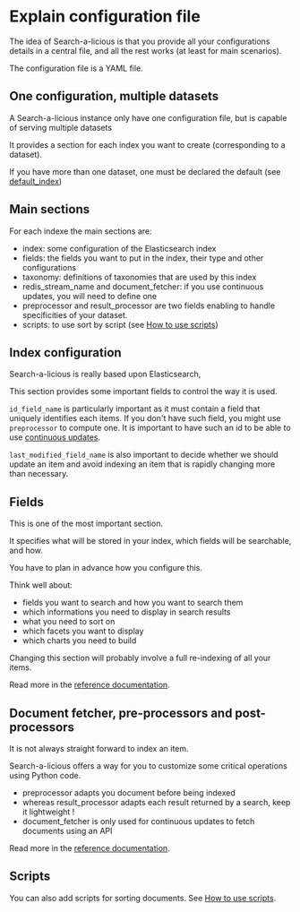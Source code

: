 # Explain configuration file

The idea of Search-a-licious is that you provide all your configurations details in a central file,
and all the rest works (at least for main scenarios).

The configuration file is a YAML file.

## One configuration, multiple datasets

A Search-a-licious instance only have one configuration file,
but is capable of serving multiple datasets

It provides a section for each index you want to create (corresponding to a dataset).

If you have more than one dataset, one must be declared the default (see [default_index](../ref-config/searchalicious-config-schema.html#default_index))

## Main sections

For each indexe the main sections are:

* index: some configuration of the Elasticsearch index
* fields: the fields you want to put in the index, their type and other configurations
* taxonomy: definitions of taxonomies that are used by this index
* redis_stream_name and document_fetcher: if you use continuous updates, you will need to define one
* preprocessor and result_processor are two fields enabling to handle specificities of your dataset.
* scripts: to use sort by script (see [How to use scripts](./how-to-use-scripts.md))


## Index configuration

Search-a-licious is really based upon Elasticsearch,

This section provides some important fields to control the way it is used.

`id_field_name` is particularly important as it must contain a field that uniquely identifies each items.
If you don't have such field, you might use `preprocessor` to compute one.
It is important to have such an id to be able to use [continuous updates](FIXME).

`last_modified_field_name` is also important to decide whether we should update an item
and avoid indexing an item that is rapidly changing more than necessary.

## Fields

This is one of the most important section.

It specifies what will be stored in your index,
which fields will be searchable, and how.

You have to plan in advance how you configure this.

Think well about:
* fields you want to search and how you want to search them
* which informations you need to display in search results
* what you need to sort on
* which facets you want to display
* which charts you need to build

Changing this section will probably involve a full re-indexing of all your items.

Read more in the [reference documentation](../ref-config/searchalicious-config-schema.html#fields).

## Document fetcher, pre-processors and post-processors

It is not always straight forward to index an item.

Search-a-licious offers a way for you to customize some critical operations using Python code.

* preprocessor adapts you document before being indexed
* whereas result_processor adapts each result returned by a search, keep it lightweight !
* document_fetcher is only used for continuous updates to fetch documents using an API

Read more in the [reference documentation](../ref-config/searchalicious-config-schema.html).

## Scripts

You can also add scripts for sorting documents. See [How to use scripts](./how-to-use-scripts.md).